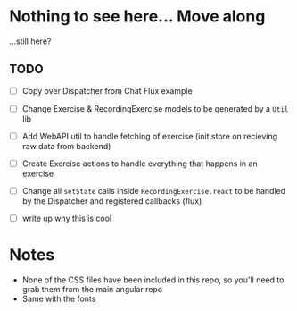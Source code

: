 # Nothing to see here... Move along

...still here?

## TODO

- [ ] Copy over Dispatcher from Chat Flux example
- [ ] Change Exercise & RecordingExercise models to be generated by a `Util` lib
- [ ] Add WebAPI util to handle fetching of exercise (init store on recieving raw data from backend)
- [ ] Create Exercise actions to handle everything that happens in an exercise
- [ ] Change all `setState` calls inside `RecordingExercise.react` to be handled by the Dispatcher and registered callbacks (flux)
- [ ] write up why this is cool


# Notes

- None of the CSS files have been included in this repo, so you'll need to grab them from the main angular repo
- Same with the fonts
